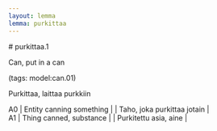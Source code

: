 ```yaml
---
layout: lemma
lemma: purkittaa
---
```


<div class="sense">
# <span class="sensename">purkittaa.1</span>

<span class="description">Can, put in a can</span>

(tags: model:can.01)

<span class="description">Purkittaa, laittaa purkkiin</span>

A0 | Entity canning something |   | Taho, joka purkittaa jotain |  
A1 | Thing canned, substance |   | Purkitettu asia, aine |  

</div>

